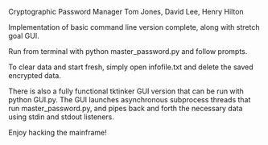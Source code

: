 Cryptographic Password Manager Tom Jones, David Lee, Henry Hilton

Implementation of basic command line version complete, along with stretch goal GUI.

Run from terminal with python master_password.py and follow prompts.

To clear data and start fresh, simply open infofile.txt and delete the saved encrypted data.

There is also a fully functional tktinker GUI version that can be run with python GUI.py. The GUI launches asynchronous subprocess threads that run master_password.py, and pipes back and forth the necessary data using stdin and stdout listeners.

Enjoy hacking the mainframe!

